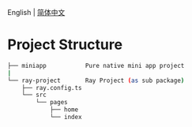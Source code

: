 English | [简体中文](./README-zh_CN.md)

# Project Structure
```bash
├── miniapp           Pure native mini app project
|
└── ray-project       Ray Project (as sub package)
    ├── ray.config.ts
    └── src
        └── pages
            ├── home
            └── index
```